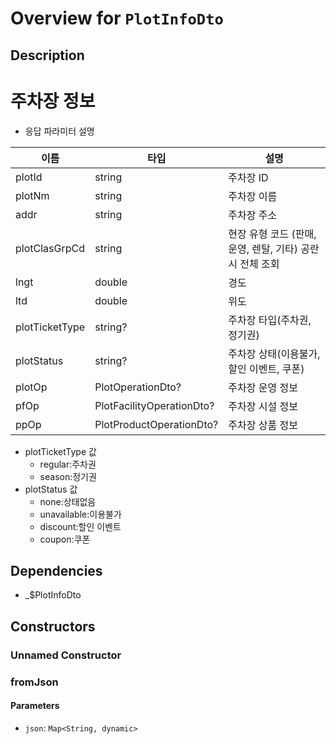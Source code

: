 # Overview for `PlotInfoDto`

## Description

# 주차장 정보

 - 응답 파라미터 설명

  |이름|타입|설명|
  |-|-|-|
  |plotId|string|주차장 ID|
  |plotNm|string|주차장 이름|
  |addr|string|주차장 주소|
  |plotClasGrpCd|string|현장 유형 코드 (판매, 운영, 렌탈, 기타) 공란시 전체 조회|
  |lngt|double|경도|
  |ltd|double|위도|
  |plotTicketType|string?|주차장 타입(주차권, 정기권)|
  |plotStatus|string?|주차장 상태(이용불가, 할인 이벤트, 쿠폰)|
  |plotOp|PlotOperationDto?|주차장 운영 정보|
  |pfOp|PlotFacilityOperationDto?|주차장 시설 정보|
  |ppOp|PlotProductOperationDto?|주차장 상품 정보|

 - plotTicketType 값
    - regular:주차권
    - season:정기권
 - plotStatus 값
    - none:상태없음
    - unavailable:이용불가
    - discount:할인 이벤트
    - coupon:쿠폰

## Dependencies

- _$PlotInfoDto

## Constructors

### Unnamed Constructor


### fromJson


#### Parameters

- `json`: `Map<String, dynamic>`
